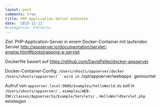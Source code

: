 ```yaml
---
layout: post
comments: true
title: PHP-Application-Server antesten
date: '2015-11-11'
#categories: Patterns
---
```


Ziel: PHP-Application-Server in einem Docker-Container mit laufenden Servlet
http://appserver.io/documentation/servlet-engine.html#bootstrapping-a-servlet

Dockerfile basiert auf https://github.com/DavidFeller/docker-appserver

Docker-Container-Config: `/Users/vhosts/appserver/docker`
`/Users/vhosts/appserver/`` wird in `/opt/appserver/webapps` gemountet

Aufruf von `appserver.local:9080/examples/helloWorld.do`
soll in `/Users/vhosts/appserver/` .. `examples/WEB-INF/classes/AppserverIo/Example/Servlets/` .. `HelloWorldServlet.php` einsteigen
